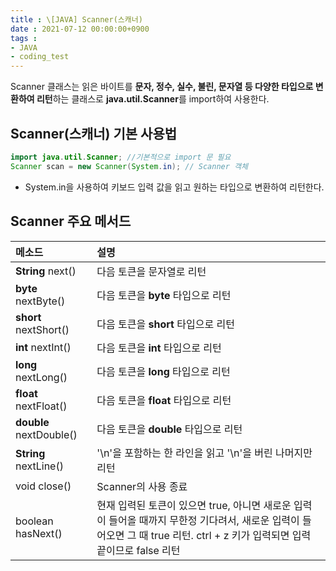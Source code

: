 ```yaml
---
title : \[JAVA] Scanner(스캐너)
date : 2021-07-12 00:00:00+0900
tags :
- JAVA
- coding_test
---
```

   
Scanner 클래스는 읽은 바이트를 **문자, 정수, 실수, 불린, 문자열 등 다양한 타입으로 변환하여 리턴**하는 클래스로 **java.util.Scanner**를 import하여 사용한다.

## Scanner(스캐너) 기본 사용법

``` java
import java.util.Scanner; //기본적으로 import 문 필요
Scanner scan = new Scanner(System.in); // Scanner 객체
```

- System.in을 사용하여 키보드 입력 값을 읽고 원하는 타입으로 변환하여 리턴한다.

## Scanner 주요 메서드

| 메소드 | 설명 |   
| :--- | :--- |
| **String** next() | 다음 토큰을 문자열로 리턴 |
| **byte** nextByte() | 다음 토큰을 **byte** 타입으로 리턴  |
| **short** nextShort() | 다음 토큰을 **short** 타입으로 리턴 |
| **int** nextInt() | 다음 토큰을 **int** 타입으로 리턴 |
| **long** nextLong() | 다음 토큰을 **long** 타입으로 리턴 |
| **float** nextFloat() | 다음 토큰을 **float** 타입으로 리턴 |
| **double** nextDouble() | 다음 토큰을 **double** 타입으로 리턴 |
| **String** nextLine() | '\n'을 포함하는 한 라인을 읽고 '\n'을 버린 나머지만 리턴 |
| void close() | Scanner의 사용 종료 |
| boolean hasNext() | 현재 입력된 토큰이 있으면 true, 아니면 새로운 입력이 들어올 때까지 무한정 기다려서, 새로운 입력이 들어오면 그 때 true 리턴. ctrl + z 키가 입력되면 입력 끝이므로 false 리턴 |
